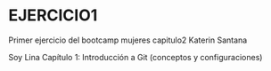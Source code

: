 # EJERCICIO1
Primer ejercicio del bootcamp mujeres
capitulo2
Katerin Santana

Soy Lina Capítulo 1: Introducción a Git (conceptos y configuraciones)

